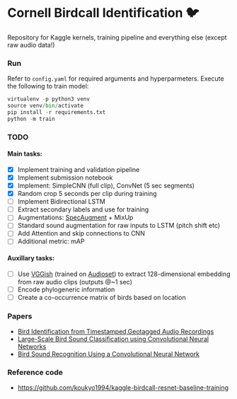 # Cornell Birdcall Identification 🐦

Repository for Kaggle kernels, training pipeline and everything else (except raw audio data!)

### Run
Refer to `config.yaml` for required arguments and hyperparmeters.
Execute the following to train model:
```python
virtualenv -p python3 venv
source venv/bin/activate
pip install -r requirements.txt
python -m train
```

### TODO

#### Main tasks:
- [x] Implement training and validation pipeline
- [x] Implement submission notebook
- [x] Implement: SimpleCNN (full clip), ConvNet (5 sec segments)
- [x] Random crop 5 seconds per clip during training
- [ ] Implement Bidirectional LSTM
- [ ] Extract secondary labels and use for training
- [ ] Augmentations: [SpecAugment](https://github.com/DemisEom/SpecAugment) + MixUp
- [ ] Standard sound augmentation for raw inputs to LSTM (pitch shift etc)
- [ ] Add Attention and skip connections to CNN
- [ ] Additional metric: mAP

#### Auxillary tasks:
- [ ] Use [VGGish](https://github.com/harritaylor/torchvggish) (trained on [Audioset](https://research.google.com/audioset/)) to extract 128-dimensional embedding from raw audio clips (outputs @~1 sec)
- [ ] Encode phylogeneric information
- [ ] Create a co-occurrence matrix of birds based on location

### Papers
- [Bird Identification from Timestamped,Geotagged Audio Recordings](http://ceur-ws.org/Vol-2125/paper_181.pdf)
- [Large-Scale Bird Sound Classification using Convolutional Neural Networks](http://ceur-ws.org/Vol-1866/paper_143.pdf)
- [Bird Sound Recognition Using a Convolutional Neural Network](https://www.researchgate.net/publication/328836649_Bird_Sound_Recognition_Using_a_Convolutional_Neural_Network)

### Reference code
- https://github.com/koukyo1994/kaggle-birdcall-resnet-baseline-training
